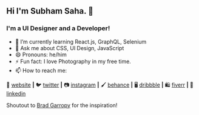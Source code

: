## Hi I'm Subham Saha. 👋

### I'm a UI Designer and a Developer!

- 🌱 I’m currently learning React.js, GraphQL, Selenium
- 💬 Ask me about CSS, UI Design, JavaScript 
- 😄 Pronouns: he/him
- ⚡ Fun fact: I love Photography in my free time.
- 📫 How to reach me: 


🏡 [website][website] **|** 
🐦 [twitter][twitter] **|** 
📷 [instagram][instagram] **|** 
🖌 [behance][behance] **|**
🖥 [dribbble][dribbble] **|**
🛍 [fiverr][fiverr] **|**
👔 [linkedin][linkedin]

Shoutout to [Brad Garropy][brad] for the inspiration!

[website]: https://endoudesign.wordpress.com/
[twitter]: https://twitter.com/subhamA005
[instagram]: https://www.instagram.com/endou_01/
[behance]: https://www.behance.net/subhamsaha221
[dribbble]: https://dribbble.com/Subham_Designs
[fiverr]:  https://www.fiverr.com/subhamsaha061
[linkedin]: https://www.linkedin.com/in/subham-saha-a54487154/
[brad]: https://github.com/bradgarropy



